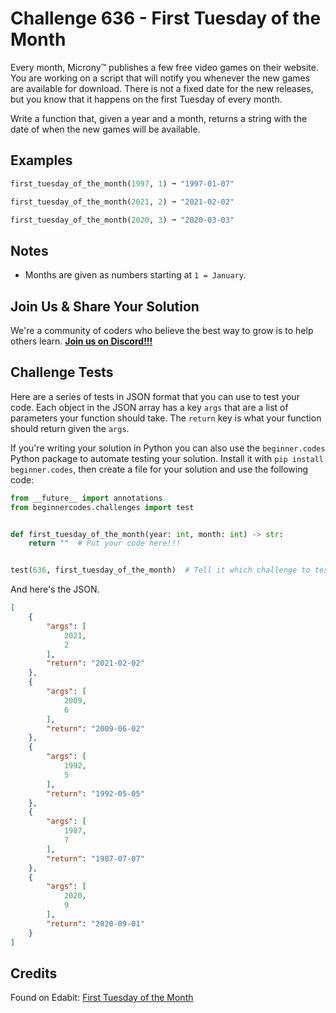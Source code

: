 # Challenge 636 - First Tuesday of the Month

Every month, Microny™️ publishes a few free video games on their website. You are working on a script that will notify you whenever the new games are available for download. There is not a fixed date for the new releases, but you know that it happens on the first Tuesday of every month.

Write a function that, given a year and a month, returns a string with the date of when the new games will be available.

## Examples
```python
first_tuesday_of_the_month(1997, 1) ➞ "1997-01-07"

first_tuesday_of_the_month(2021, 2) ➞ "2021-02-02"

first_tuesday_of_the_month(2020, 3) ➞ "2020-03-03"
```
## Notes

- Months are given as numbers starting at `1 = January`.

## Join Us & Share Your Solution

We're a community of coders who believe the best way to grow is to help others learn. **[Join us on Discord!!!](https://discord.gg/sfHykntuGy)**

## Challenge Tests

Here are a series of tests in JSON format that you can use to test your code. Each object in the JSON array has a key `args` that are a list of parameters your function should take. The `return` key is what your function should return given the `args`. 

If you're writing your solution in Python you can also use the `beginner.codes` Python package to automate testing your solution. Install it with `pip install beginner.codes`, then create a file for your solution and use the following code:
```python
from __future__ import annotations
from beginnercodes.challenges import test


def first_tuesday_of_the_month(year: int, month: int) -> str:
    return ""  # Put your code here!!!


test(636, first_tuesday_of_the_month)  # Tell it which challenge to test against
```
And here's the JSON.
```json
[
    {
        "args": [
            2021,
            2
        ],
        "return": "2021-02-02"
    },
    {
        "args": [
            2009,
            6
        ],
        "return": "2009-06-02"
    },
    {
        "args": [
            1992,
            5
        ],
        "return": "1992-05-05"
    },
    {
        "args": [
            1987,
            7
        ],
        "return": "1987-07-07"
    },
    {
        "args": [
            2020,
            9
        ],
        "return": "2020-09-01"
    }
]
```
## Credits

Found on Edabit: [First Tuesday of the Month](https://edabit.com/challenge/GZ5gCe5jnbNRWqc5J)
